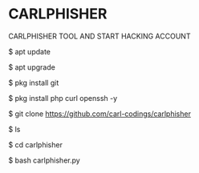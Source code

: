 # CARLPHISHER
CARLPHISHER TOOL AND START HACKING ACCOUNT


$ apt update 

$ apt upgrade

$ pkg install git

$ pkg install php curl openssh -y

$ git clone https://github.com/carl-codings/carlphisher

$ ls

$ cd carlphisher

$ bash carlphisher.py
